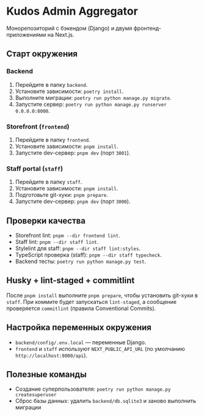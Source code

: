 # Kudos Admin Aggregator

Монорепозиторий с бэкендом (Django) и двумя фронтенд-приложениями на Next.js.

## Старт окружения

### Backend
1. Перейдите в папку `backend`.
2. Установите зависимости: `poetry install`.
3. Выполните миграции: `poetry run python manage.py migrate`.
4. Запустите сервер: `poetry run python manage.py runserver 0.0.0.0:8000`.

### Storefront (`frontend`)
1. Перейдите в папку `frontend`.
2. Установите зависимости: `pnpm install`.
3. Запустите dev-сервер: `pnpm dev` (порт `3001`).

### Staff portal (`staff`)
1. Перейдите в папку `staff`.
2. Установите зависимости: `pnpm install`.
3. Подготовьте git-хуки: `pnpm prepare`.
4. Запустите dev-сервер: `pnpm dev` (порт `3000`).

## Проверки качества

- Storefront lint: `pnpm --dir frontend lint`.
- Staff lint: `pnpm --dir staff lint`.
- Stylelint для staff: `pnpm --dir staff lint:styles`.
- TypeScript проверка (staff): `pnpm --dir staff typecheck`.
- Backend тесты: `poetry run python manage.py test`.

## Husky + lint-staged + commitlint

После `pnpm install` выполните `pnpm prepare`, чтобы установить git-хуки в `staff`. При коммите будет запускаться `lint-staged`, а сообщение проверяется `commitlint` (правила Conventional Commits).

## Настройка переменных окружения

- `backend/config/.env.local` — переменные Django.
- `frontend` и `staff` используют `NEXT_PUBLIC_API_URL` (по умолчанию `http://localhost:8000/api`).

## Полезные команды

- Создание суперпользователя: `poetry run python manage.py createsuperuser`
- Сброс базы данных: удалить `backend/db.sqlite3` и заново выполнить миграции
